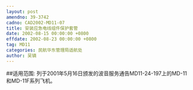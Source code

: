 ```yaml
---
layout: post
amendno: 39-3742
cadno: CAD2002-MD11-07
title: 安装应急电线组件保护套管
date: 2002-08-15 00:00:00 +0800
effdate: 2002-08-23 00:00:00 +0800
tag: MD11
categories: 民航华东管理局适航处
author: 吴镝
---
```


##适用范围:
列于2001年5月16日颁发的波音服务通告MD11-24-197上的MD-11
和MD-11F系列飞机。

